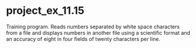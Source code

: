 # project_ex_11.15
Training program. Reads numbers separated by white space characters from a file and displays numbers in another file using a scientific format and an accuracy of eight in four fields of twenty characters per line.
